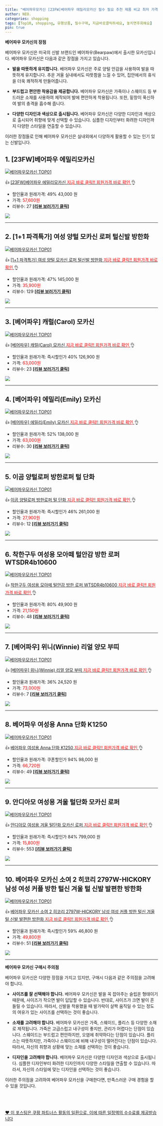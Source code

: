 ```yaml
---
title: "베어파우모카신 [23FW]베어파우 에밀리모카신 필수 필요 추천 제품 비교 최저 가격 비교 장점 구매 후기 구매평"
author: NEO.
categories: shopping
tags: [Top10, shopping, 유행상품, 필수구매, 지금바로클릭하세요, 놓치면후회해요]
pin: true
---
```

**베어파우 모카신의 장점**

베어파우 모카신은 미국의 신발 브랜드인 베어파우(Bearpaw)에서 출시한 모카신입니다. 베어파우 모카신은 다음과 같은 장점을 가지고 있습니다.

* **발을 따뜻하게 유지합니다.** 베어파우 모카신은 주로 양털 안감을 사용하여 발을 따뜻하게 유지합니다. 추운 겨울 실내에서도 따뜻함을 느낄 수 있어, 집안에서의 휴식을 더욱 쾌적하게 만들어줍니다.

* **부드럽고 편안한 착용감을 제공합니다.** 베어파우 모카신은 가죽이나 스웨이드 등 부드러운 소재를 사용하여 제작되어 발에 편안하게 착용됩니다. 또한, 밑창이 푹신하여 발의 충격을 흡수해 줍니다.

* **다양한 디자인과 색상으로 출시됩니다.** 베어파우 모카신은 다양한 디자인과 색상으로 출시되어 취향에 맞게 선택할 수 있습니다. 심플한 디자인부터 화려한 디자인까지 다양한 스타일을 연출할 수 있습니다.

이러한 장점들로 인해 베어파우 모카신은 실내외에서 다양하게 활용할 수 있는 인기 있는 신발입니다.

   

## 1. [23FW]베어파우 에밀리모카신

[![베어파우모카신 TOP01](https://thumbnail10.coupangcdn.com/thumbnails/remote/490x490ex/image/vendor_inventory/fabc/612bfcc348174f6d203559e8ca2b231133d6ee6609348a82140503b4705c.jpg)](https://link.coupang.com/re/AFFSDP?lptag=AF3617701&subid=GithubCoopas&pageKey=7663266357&traceid=V0-153&itemId=20421829818&vendorItemId=87434683802)


👍 [[23FW]베어파우 에밀리모카신 <font color=red> 지금 바로 클릭!! 회원가격 바로 확인 </font> ](https://link.coupang.com/re/AFFSDP?lptag=AF3617701&subid=GithubCoopas&pageKey=7663266357&traceid=V0-153&itemId=20421829818&vendorItemId=87434683802) 👌 


- 할인율과 원래가격: 49%  43,000   원
- 가격: <span style='color:red'>57,600원</span>
- 리뷰수: 27  [**[리뷰 보러가기 클릭]**](https://link.coupang.com/re/AFFSDP?lptag=AF3617701&subid=GithubCoopas&pageKey=7663266357&traceid=V0-153&itemId=20421829818&vendorItemId=87434683802)

[![](/discount_price.png)](https://link.coupang.com/re/AFFSDP?lptag=AF3617701&subid=GithubCoopas&pageKey=7663266357&traceid=V0-153&itemId=20421829818&vendorItemId=87434683802)

---


   

## 2. [1+1 파격특가] 여성 양털 모카신 로퍼 털신발 방한화

[![베어파우모카신 TOP01](https://thumbnail7.coupangcdn.com/thumbnails/remote/490x490ex/image/vendor_inventory/6dc6/caa3378bc5b1e3eba794b235e0fca0ec5e6a383e0dc030599453cd2ae70f.jpg)](https://link.coupang.com/re/AFFSDP?lptag=AF3617701&subid=GithubCoopas&pageKey=7786974329&traceid=V0-153&itemId=21058695062&vendorItemId=88121055163)


👍 [[1+1 파격특가] 여성 양털 모카신 로퍼 털신발 방한화 <font color=red> 지금 바로 클릭!! 회원가격 바로 확인 </font> ](https://link.coupang.com/re/AFFSDP?lptag=AF3617701&subid=GithubCoopas&pageKey=7786974329&traceid=V0-153&itemId=21058695062&vendorItemId=88121055163) 👌 


- 할인율과 원래가격: 47%  145,000   원
- 가격: <span style='color:red'>35,900원</span>
- 리뷰수: 129  [**[리뷰 보러가기 클릭]**](https://link.coupang.com/re/AFFSDP?lptag=AF3617701&subid=GithubCoopas&pageKey=7786974329&traceid=V0-153&itemId=21058695062&vendorItemId=88121055163)

[![](/discount_price.png)](https://link.coupang.com/re/AFFSDP?lptag=AF3617701&subid=GithubCoopas&pageKey=7786974329&traceid=V0-153&itemId=21058695062&vendorItemId=88121055163)

---


   

## 3. [베어파우] 캐럴(Carol) 모카신

[![베어파우모카신 TOP01](https://thumbnail10.coupangcdn.com/thumbnails/remote/490x490ex/image/vendor_inventory/82a5/71e9732564dd0481fe21256ca763553848af647e8b913e593dfa13f3ee68.jpg)](https://link.coupang.com/re/AFFSDP?lptag=AF3617701&subid=GithubCoopas&pageKey=7684626554&traceid=V0-153&itemId=20533458310&vendorItemId=87550000159)


👍 [[베어파우] 캐럴(Carol) 모카신 <font color=red> 지금 바로 클릭!! 회원가격 바로 확인 </font> ](https://link.coupang.com/re/AFFSDP?lptag=AF3617701&subid=GithubCoopas&pageKey=7684626554&traceid=V0-153&itemId=20533458310&vendorItemId=87550000159) 👌 


- 할인율과 원래가격: 즉시할인가 40%  126,900   원
- 가격: <span style='color:red'>63,000원</span>
- 리뷰수: 23  [**[리뷰 보러가기 클릭]**](https://link.coupang.com/re/AFFSDP?lptag=AF3617701&subid=GithubCoopas&pageKey=7684626554&traceid=V0-153&itemId=20533458310&vendorItemId=87550000159)

[![](/discount_price.png)](https://link.coupang.com/re/AFFSDP?lptag=AF3617701&subid=GithubCoopas&pageKey=7684626554&traceid=V0-153&itemId=20533458310&vendorItemId=87550000159)

---


   

## 4. [베어파우] 에밀리(Emily) 모카신

[![베어파우모카신 TOP01](https://thumbnail6.coupangcdn.com/thumbnails/remote/490x490ex/image/vendor_inventory/182b/b4e48095f0cbcff7f3bf6078e8111779cdc0e7f8795b1c664eb7943ca5c6.jpg)](https://link.coupang.com/re/AFFSDP?lptag=AF3617701&subid=GithubCoopas&pageKey=6854348088&traceid=V0-153&itemId=16340395581&vendorItemId=83532259618)


👍 [[베어파우] 에밀리(Emily) 모카신 <font color=red> 지금 바로 클릭!! 회원가격 바로 확인 </font> ](https://link.coupang.com/re/AFFSDP?lptag=AF3617701&subid=GithubCoopas&pageKey=6854348088&traceid=V0-153&itemId=16340395581&vendorItemId=83532259618) 👌 


- 할인율과 원래가격: 52%  138,000   원
- 가격: <span style='color:red'>63,000원</span>
- 리뷰수: 30  [**[리뷰 보러가기 클릭]**](https://link.coupang.com/re/AFFSDP?lptag=AF3617701&subid=GithubCoopas&pageKey=6854348088&traceid=V0-153&itemId=16340395581&vendorItemId=83532259618)

[![](/discount_price.png)](https://link.coupang.com/re/AFFSDP?lptag=AF3617701&subid=GithubCoopas&pageKey=6854348088&traceid=V0-153&itemId=16340395581&vendorItemId=83532259618)

---


   

## 5. 이곰 양털로퍼 방한로퍼 털 단화

[![베어파우모카신 TOP01](https://thumbnail7.coupangcdn.com/thumbnails/remote/490x490ex/image/vendor_inventory/4074/5e7ecb314ae64dffcbcaa6e9d2aebf23a110cc10509c03cba2f0919cfdea.jpg)](https://link.coupang.com/re/AFFSDP?lptag=AF3617701&subid=GithubCoopas&pageKey=7769802513&traceid=V0-153&itemId=20972845446&vendorItemId=88038005440)


👍 [이곰 양털로퍼 방한로퍼 털 단화 <font color=red> 지금 바로 클릭!! 회원가격 바로 확인 </font> ](https://link.coupang.com/re/AFFSDP?lptag=AF3617701&subid=GithubCoopas&pageKey=7769802513&traceid=V0-153&itemId=20972845446&vendorItemId=88038005440) 👌 


- 할인율과 원래가격: 즉시할인가 46%  261,000   원
- 가격: <span style='color:red'>27,900원</span>
- 리뷰수: 12  [**[리뷰 보러가기 클릭]**](https://link.coupang.com/re/AFFSDP?lptag=AF3617701&subid=GithubCoopas&pageKey=7769802513&traceid=V0-153&itemId=20972845446&vendorItemId=88038005440)

[![](/discount_price.png)](https://link.coupang.com/re/AFFSDP?lptag=AF3617701&subid=GithubCoopas&pageKey=7769802513&traceid=V0-153&itemId=20972845446&vendorItemId=88038005440)

---


   

## 6. 착한구두 여성용 모아떼 털안감 방한 로퍼 WTSDR4b10600

[![베어파우모카신 TOP01](https://thumbnail10.coupangcdn.com/thumbnails/remote/490x490ex/image/retail/images/1748215431602329-0427b863-51f7-4586-94b7-d1d30dada573.jpg)](https://link.coupang.com/re/AFFSDP?lptag=AF3617701&subid=GithubCoopas&pageKey=6170988023&traceid=V0-153&itemId=12045569163&vendorItemId=79317772153)


👍 [착한구두 여성용 모아떼 털안감 방한 로퍼 WTSDR4b10600 <font color=red> 지금 바로 클릭!! 회원가격 바로 확인 </font> ](https://link.coupang.com/re/AFFSDP?lptag=AF3617701&subid=GithubCoopas&pageKey=6170988023&traceid=V0-153&itemId=12045569163&vendorItemId=79317772153) 👌 


- 할인율과 원래가격: 80%  49,900   원
- 가격: <span style='color:red'>21,150원</span>
- 리뷰수: 48  [**[리뷰 보러가기 클릭]**](https://link.coupang.com/re/AFFSDP?lptag=AF3617701&subid=GithubCoopas&pageKey=6170988023&traceid=V0-153&itemId=12045569163&vendorItemId=79317772153)

[![](/discount_price.png)](https://link.coupang.com/re/AFFSDP?lptag=AF3617701&subid=GithubCoopas&pageKey=6170988023&traceid=V0-153&itemId=12045569163&vendorItemId=79317772153)

---


   

## 7. [베어파우] 위니(Winnie) 리얼 양모 부띠

[![베어파우모카신 TOP01](https://thumbnail10.coupangcdn.com/thumbnails/remote/490x490ex/image/vendor_inventory/c40b/a8fdebaefe7283d2003ec55220f523a403ea058d298745c73e11e64e081d.jpg)](https://link.coupang.com/re/AFFSDP?lptag=AF3617701&subid=GithubCoopas&pageKey=7675148853&traceid=V0-153&itemId=20485307458&vendorItemId=87564095388)


👍 [[베어파우] 위니(Winnie) 리얼 양모 부띠 <font color=red> 지금 바로 클릭!! 회원가격 바로 확인 </font> ](https://link.coupang.com/re/AFFSDP?lptag=AF3617701&subid=GithubCoopas&pageKey=7675148853&traceid=V0-153&itemId=20485307458&vendorItemId=87564095388) 👌 


- 할인율과 원래가격: 36%  24,520   원
- 가격: <span style='color:red'>73,000원</span>
- 리뷰수: 7  [**[리뷰 보러가기 클릭]**](https://link.coupang.com/re/AFFSDP?lptag=AF3617701&subid=GithubCoopas&pageKey=7675148853&traceid=V0-153&itemId=20485307458&vendorItemId=87564095388)

[![](/discount_price.png)](https://link.coupang.com/re/AFFSDP?lptag=AF3617701&subid=GithubCoopas&pageKey=7675148853&traceid=V0-153&itemId=20485307458&vendorItemId=87564095388)

---


   

## 8. 베어파우 여성용 Anna 단화 K1250

[![베어파우모카신 TOP01](https://thumbnail7.coupangcdn.com/thumbnails/remote/490x490ex/image/retail/images/2022/11/25/17/1/dc2ae5a9-d73f-47e3-b1f7-592dbfaed957.jpg)](https://link.coupang.com/re/AFFSDP?lptag=AF3617701&subid=GithubCoopas&pageKey=6948039769&traceid=V0-153&itemId=16870755425&vendorItemId=84049396741)


👍 [베어파우 여성용 Anna 단화 K1250 <font color=red> 지금 바로 클릭!! 회원가격 바로 확인 </font> ](https://link.coupang.com/re/AFFSDP?lptag=AF3617701&subid=GithubCoopas&pageKey=6948039769&traceid=V0-153&itemId=16870755425&vendorItemId=84049396741) 👌 


- 할인율과 원래가격: 쿠폰할인가 94%  98,000   원
- 가격: <span style='color:red'>66,720원</span>
- 리뷰수: 49  [**[리뷰 보러가기 클릭]**](https://link.coupang.com/re/AFFSDP?lptag=AF3617701&subid=GithubCoopas&pageKey=6948039769&traceid=V0-153&itemId=16870755425&vendorItemId=84049396741)

[![](/discount_price.png)](https://link.coupang.com/re/AFFSDP?lptag=AF3617701&subid=GithubCoopas&pageKey=6948039769&traceid=V0-153&itemId=16870755425&vendorItemId=84049396741)

---


   

## 9. 안디아모 여성용 겨울 털단화 모카신 로퍼

[![베어파우모카신 TOP01](https://thumbnail10.coupangcdn.com/thumbnails/remote/490x490ex/image/vendor_inventory/1cdc/dc38882fd9c8ec1c81f6f5d7a9e7523ce529fc091867741375cde2df186a.png)](https://link.coupang.com/re/AFFSDP?lptag=AF3617701&subid=GithubCoopas&pageKey=7731031472&traceid=V0-153&itemId=20774403771&vendorItemId=87844279912)


👍 [안디아모 여성용 겨울 털단화 모카신 로퍼 <font color=red> 지금 바로 클릭!! 회원가격 바로 확인 </font> ](https://link.coupang.com/re/AFFSDP?lptag=AF3617701&subid=GithubCoopas&pageKey=7731031472&traceid=V0-153&itemId=20774403771&vendorItemId=87844279912) 👌 


- 할인율과 원래가격: 즉시할인가 84%  799,000   원
- 가격: <span style='color:red'>15,800원</span>
- 리뷰수: 553  [**[리뷰 보러가기 클릭]**](https://link.coupang.com/re/AFFSDP?lptag=AF3617701&subid=GithubCoopas&pageKey=7731031472&traceid=V0-153&itemId=20774403771&vendorItemId=87844279912)

[![](/discount_price.png)](https://link.coupang.com/re/AFFSDP?lptag=AF3617701&subid=GithubCoopas&pageKey=7731031472&traceid=V0-153&itemId=20774403771&vendorItemId=87844279912)

---


   

## 10. 베어파우 모카신 소여 2 히코리 2797W-HICKORY 남성 여성 커플 방한 털신 겨울 털 신발 발편한 방한화

[![베어파우모카신 TOP01](https://thumbnail9.coupangcdn.com/thumbnails/remote/490x490ex/image/vendor_inventory/9bef/0a1cdae5a97c56bd14dad851327155691f8df3d10ba7a49108f867cd36b0.jpg)](https://link.coupang.com/re/AFFSDP?lptag=AF3617701&subid=GithubCoopas&pageKey=7683924083&traceid=V0-153&itemId=20530241506&vendorItemId=87534125962)


👍 [베어파우 모카신 소여 2 히코리 2797W-HICKORY 남성 여성 커플 방한 털신 겨울 털 신발 발편한 방한화 <font color=red> 지금 바로 클릭!! 회원가격 바로 확인 </font> ](https://link.coupang.com/re/AFFSDP?lptag=AF3617701&subid=GithubCoopas&pageKey=7683924083&traceid=V0-153&itemId=20530241506&vendorItemId=87534125962) 👌 


- 할인율과 원래가격: 즉시할인가 59%  46,800   원
- 가격: <span style='color:red'>49,800원</span>
- 리뷰수: 51  [**[리뷰 보러가기 클릭]**](https://link.coupang.com/re/AFFSDP?lptag=AF3617701&subid=GithubCoopas&pageKey=7683924083&traceid=V0-153&itemId=20530241506&vendorItemId=87534125962)

[![](/discount_price.png)](https://link.coupang.com/re/AFFSDP?lptag=AF3617701&subid=GithubCoopas&pageKey=7683924083&traceid=V0-153&itemId=20530241506&vendorItemId=87534125962)

---
**베어파우 모카신 구매시 주의점**

베어파우 모카신은 다양한 장점을 가지고 있지만, 구매시 다음과 같은 주의점을 고려해야 합니다.

* **사이즈를 잘 선택해야 합니다.** 베어파우 모카신은 발을 꼭 잡아주는 슬립온 형태이기 때문에, 사이즈가 작으면 발이 답답할 수 있습니다. 반대로, 사이즈가 크면 발이 흔들릴 수 있습니다. 따라서, 신발을 착용했을 때 발가락이 살짝 움직일 수 있는 정도의 여유가 있는 사이즈를 선택하는 것이 좋습니다.

* **소재를 고려해야 합니다.** 베어파우 모카신은 가죽, 스웨이드, 플리스 등 다양한 소재로 제작됩니다. 가죽은 고급스럽고 내구성이 좋지만, 관리가 어렵다는 단점이 있습니다. 스웨이드는 부드럽고 편안하지만, 오염에 취약하다는 단점이 있습니다. 플리스는 따뜻하지만, 가죽이나 스웨이드에 비해 내구성이 떨어진다는 단점이 있습니다. 따라서, 자신의 취향과 상황에 맞는 소재를 선택하는 것이 좋습니다.

* **디자인을 고려해야 합니다.** 베어파우 모카신은 다양한 디자인과 색상으로 출시됩니다. 심플한 디자인부터 화려한 디자인까지 다양한 스타일을 연출할 수 있습니다. 따라서, 자신의 스타일에 맞는 디자인을 선택하는 것이 좋습니다.

이러한 주의점을 고려하여 베어파우 모카신을 구매한다면, 만족스러운 구매 경험을 할 수 있을 것입니다.<br><br><br><br><br> [ ❤  이 포스팅은 쿠팡 파트너스 활동의 일환으로, 이에 따른 일정액의 수수료를 제공받습니다](https://link.coupang.com/a/bcEFyh)